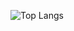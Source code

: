 
![Top Langs](https://github-readme-stats-git-masterrstaa-rickstaa.vercel.app/api/top-langs/?username=erosnoxx&layout=compact&bg_color=000&border_color=30A3DC&title_color=E94D5F&text_color=FFF)
